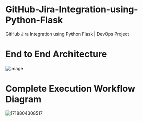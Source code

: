 # GitHub-Jira-Integration-using-Python-Flask
GitHub Jira Integration using Python Flask | DevOps Project

# End to End Architecture


![image](https://github.com/user-attachments/assets/78d2d7fa-2260-465f-ba34-9323a7238122)


# Complete Execution Workflow Diagram
![1718804308517](https://github.com/user-attachments/assets/7a833fac-82d5-4769-8376-804df791f23d)

